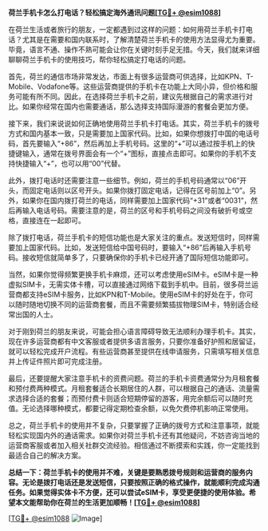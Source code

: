 **荷兰手机卡怎么打电话？轻松搞定海外通讯问题[[TG💪+ @esim1088](https://t.me/s/esim1088)]**

在荷兰生活或者旅行的朋友，一定都遇到过这样的问题：如何用荷兰手机卡打电话？尤其是在需要和国内联系时，了解清楚荷兰手机卡的使用方法显得尤为重要。毕竟，语言不通、操作不熟可能会让你在关键时刻手足无措。今天，我们就来详细聊聊荷兰手机卡的使用技巧，帮你轻松搞定打电话的问题。

首先，荷兰的通信市场非常发达，市面上有很多运营商可供选择，比如KPN、T-Mobile、Vodafone等。这些运营商提供的手机卡在功能上大同小异，但价格和服务可能有所不同。因此，在选择荷兰手机卡之前，建议先根据自己的需求进行对比。如果你经常在国内也需要通话，那么选择支持国际漫游的套餐会更加方便。

接下来，我们来说说如何正确地使用荷兰手机卡打电话。其实，荷兰手机卡的拨号方式和国内基本一致，只是需要加上国家代码。比如，如果你想拨打中国的电话号码，首先要输入“+86”，然后再加上手机号码。这里的“+”可以通过按手机上的快捷键输入，通常在拨号界面会有一个“+”图标，直接点击即可。如果你的手机不支持快捷输入“+”，也可以用“00”代替。

此外，拨打电话时还需要注意一些细节。例如，荷兰的手机号码通常以“06”开头，而固定电话则以区号开头。如果你拨打固定电话，记得在区号前加上“0”。另外，如果你在国内拨打荷兰的电话，同样需要加上国家代码“+31”或者“0031”，然后再输入电话号码。需要注意的是，荷兰的区号和手机号码之间没有破折号或空格，直接连在一起即可。

除了拨打电话，荷兰手机卡的短信功能也是大家关注的重点。发送短信时，同样需要加上国家代码。比如，发送短信给中国号码时，要输入“+86”后再输入手机号码。接收短信就简单多了，只要确保你的手机卡已经开通了国际短信功能即可。

当然，如果你觉得频繁更换手机卡麻烦，还可以考虑使用eSIM卡。eSIM卡是一种虚拟SIM卡，无需实体卡槽，可以直接通过网络下载到手机中。目前，很多荷兰运营商都支持eSIM卡服务，比如KPN和T-Mobile。使用eSIM卡的好处在于，你可以随时随地切换不同的运营商套餐，而且不需要频繁插拔物理SIM卡，特别适合经常出国的人士。

对于刚到荷兰的朋友来说，可能会担心语言障碍导致无法顺利办理手机卡。其实，现在许多运营商都有中文客服或者提供多语言服务，只要你准备好护照和居留证，就可以轻松完成开户流程。有些运营商甚至提供在线申请服务，只需填写相关信息并上传证件照片即可完成注册。

最后，还要提醒大家注意手机卡的资费问题。荷兰的手机卡资费通常分为月租套餐和预付费两种模式。月租套餐适合长期居住的人群，可以根据自己的通话、流量需求选择合适的套餐；而预付费卡则适合短期停留的游客，用完余额后可以随时充值。无论选择哪种模式，都要记得定期检查余额，以免欠费停机影响正常使用。

总之，荷兰手机卡的使用并不复杂，只要掌握了正确的拨号方式和注意事项，就能轻松实现国内外的通话需求。如果你对荷兰手机卡还有其他疑问，不妨咨询当地的运营商客服或者加入相关社群交流经验。相信通过不断摸索和实践，你一定能找到最适合自己的解决方案。

**总结一下：荷兰手机卡的使用并不难，关键是要熟悉拨号规则和运营商的服务内容。无论是拨打电话还是发送短信，只要按照正确的格式操作，就能顺利完成沟通任务。如果觉得实体卡不方便，还可以尝试eSIM卡，享受更便捷的使用体验。希望本文能帮助你在荷兰的生活更加顺畅！[[TG💪+ @esim1088](https://t.me/s/esim1088)]**

[[TG💪+ @esim1088](https://t.me/s/esim1088) ![Image](https://i.postimg.cc/4NQfJmqS/Snipaste-2025-05-13-00-14-12.png)]